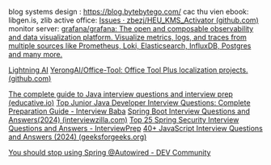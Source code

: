 blog systems design : https://blog.bytebytego.com/
cac thu vien ebook: libgen.is, zlib
active office: [Issues · zbezj/HEU_KMS_Activator (github.com)](https://github.com/zbezj/HEU_KMS_Activator/issues)
monitor server: [grafana/grafana: The open and composable observability and data visualization platform. Visualize metrics, logs, and traces from multiple sources like Prometheus, Loki, Elasticsearch, InfluxDB, Postgres and many more.](https://github.com/grafana/grafana)


[Lightning AI](https://lightning.ai/onboarding)
[YerongAI/Office-Tool: Office Tool Plus localization projects. (github.com)](https://github.com/YerongAI/Office-Tool/tree/main)

[The complete guide to Java interview questions and interview prep (educative.io)](https://www.educative.io/blog/top-java-interview-questions)
[Top Junior Java Developer Interview Questions: Complete Preparation Guide - Interview Baba](https://interviewbaba.com/junior-java-developer-interview-questions/)
[Spring Boot Interview Questions and Answers(2024) (interviewzilla.com)](https://interviewzilla.com/java/spring-boot-interview-questions/#:~:text=Spring%20Boot%20Interview%20Questions%3A%20Everything%20You%20Need%20to,and%20why%20are%20they%20used%3F%20...%20More%20items)
[Top 25 Spring Security Interview Questions and Answers - InterviewPrep](https://interviewprep.org/spring-security-interview-questions/)
[40+ JavaScript Interview Questions and Answers (2024) (geeksforgeeks.org)](https://www.geeksforgeeks.org/javascript-interview-questions-and-answers/)

[You should stop using Spring @Autowired - DEV Community](https://dev.to/felixcoutinho/you-should-stop-using-spring-autowired-p8i)



